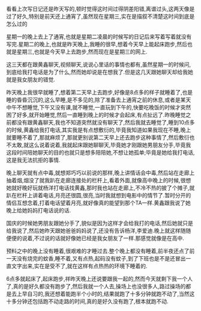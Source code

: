   看看上次写日记还是昨天写的,顿时觉得这时间过得阴差阳错,离谱过头,这两天像是过了好久,特别是前天还上通宵了,虽然现在星期三,实在是描叙不清楚这时间到底是怎么过的

  星期一的晚上去上了通宵,也就是星期二凌晨的时候写的日记后来写着写着就没有写完.星期二的晚上,也就是昨天晚上,我睡的很早,想着今天早上能起床跑步,然后也就是星期三,也就是今天早上去跑步,然而现在是星期三的网上.

  这三天都在跟黄鑫聊天,视频聊天,说说心里话的事情也都有,虽然星期一的时候问,到底给我打电话是为了什么,然而她却说是在想我了.但是这几天跟她聊天却给我她就是我女朋友的错觉.

  昨天晚上我很早就睡了,想着第二天早上去跑步,好像是8点多的样子就睡着了,也是睡的昏昏沉沉的,这么早睡,是不多见的,除了准备去上通宵之前的休息,或者是某天中午不想睡觉,下午又没有课,就不睡觉,一直玩到下午的,快要吃晚饭的时候才突然困了好多,就开始睡觉,然后一直睡到晚上的时候才会起床,有点扯远了.昨晚睡觉之前都没有跟黄鑫聊天,我也不知道突然就没有聊天了,然后我就去睡觉了,睡到10点多的时候,黄鑫给我打电话,其实我是有点想敷衍的,毕竟我知道如果我现在不睡,晚上就要睡不着了,那就麻烦了,那就更别说第二天早上还去跑步这种事情了,然后敷衍也不太敢,就这么说着说着,我就起床跟她聊聊天,毕竟她才刚跟她男朋友分手,毕竟我这段时间陪她聊天的目的也就只是想多陪陪她,不想让她孤单;毕竟是她给我打电话,这是我无法抗拒的事情.

  晚上聊天就有点中毒,就想郑巧巧以前说的那样,晚上讲情话会中毒,然后站在走廊上抽着烟,烟没了就我趴在走廊连接处的栏杆上,看着外面,就像高中晚上的时候,很想她就好晚好玩就杨洋打电话找黄鑫,那时我也站在走廊上,不冷不热的披了个摊子,就趴在栏杆上讲着电话,月亮还很圆,很亮,当时我就想到电影中的情节了.暂时分开的情侣互想念着,打着电话望着月亮,就好像真的能望到那个TA一样.黄鑫跟我说了她晚上给她妈妈打电话说的话.

  国庆的时候她男朋友跟她分手了,貌似是因为这样才会给我打的电话,然后她就只是给我说了,然后她昨天跟她爸爸妈妈说了,还没有告诉杨洋,李爱迪.晚上就这样随随便便的说着,不过说的话就好像她已经是我女朋友了一样.那感觉就像是在高中.

  预料之中的晚上没有睡着,很艰难的才睡过去.整个晚上都没有睡着,前半夜还点了前一天没有烧完的蚊香,睡不着,又有点热,起码没有蚊子,到了下班也是不是还冒出一直文字出来,实在是受不了,就在这样有点热热的环境下睡着的.

  6点多就起床了,起床跑步,祥昨天晚上还说要跟我一起的,然而今天就剩下我一个人了,真的是好久都没有跑步了,然后我就一个人去,操场上也没很多人,路过操场的都是去上早自习的,我还想着能跑半个小时的,结果就跑了十多分钟就跑不动了,当然这十多分钟还包括跑不动走路的时间,真的是好久没有跑了,根本就跑不动.

  

  